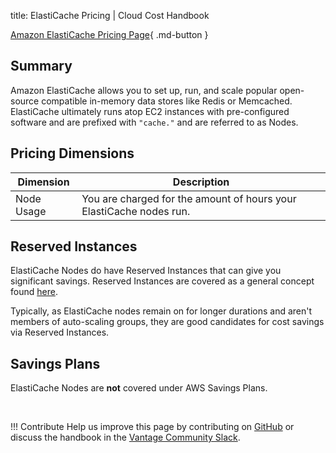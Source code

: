 title: ElastiCache Pricing | Cloud Cost Handbook

[Amazon ElastiCache Pricing Page](https://aws.amazon.com/elasticache/pricing/){ .md-button }

## Summary

Amazon ElastiCache allows you to set up, run, and scale popular open-source compatible in-memory data stores like Redis or Memcached. ElastiCache ultimately runs atop EC2 instances with pre-configured software and are prefixed with `"cache."` and are referred to as Nodes.

## Pricing Dimensions

|Dimension|Description|
|---|---|
|Node Usage|You are charged for the amount of hours your ElastiCache nodes run.|


## Reserved Instances
ElastiCache Nodes do have Reserved Instances that can give you significant savings. Reserved Instances are covered as a general concept found [here](../concepts/reserved-instances.md). 

Typically, as ElastiCache nodes remain on for longer durations and aren't members of auto-scaling groups, they are good candidates for cost savings via Reserved Instances. 


## Savings Plans
ElastiCache Nodes are **not** covered under AWS Savings Plans.

<br/>

!!! Contribute
    Help us improve this page by contributing on [GitHub](https://github.com/vantage-sh/handbook) or discuss the handbook in the [Vantage Community Slack](https://join.slack.com/t/vantagecommunity/shared_invite/zt-oey52myv-gq4AWRKkX25kjp1UGziPTw).